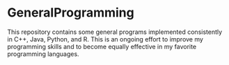 GeneralProgramming
================

This repository contains some general programs implemented consistently 
in C++, Java, Python, and R. This is an ongoing effort to improve my 
programming skills and to become equally effective in my favorite 
programming languages.  
